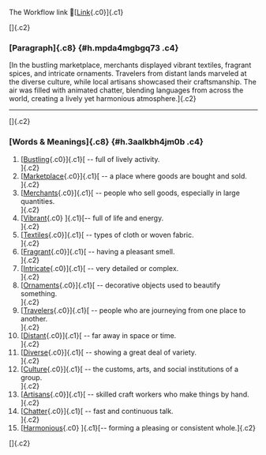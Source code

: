 The Workflow link
👏[[Link](https://www.google.com/url?q=http://www.google.com&sa=D&source=editors&ust=1760815680567610&usg=AOvVaw3eM7JdjSTEtQELE7wUlF8W){.c0}]{.c1}

[]{.c2}

### [Paragraph]{.c8} {#h.mpda4mgbgq73 .c4}

[In the bustling marketplace, merchants displayed vibrant textiles,
fragrant spices, and intricate ornaments. Travelers from distant lands
marveled at the diverse culture, while local artisans showcased their
craftsmanship. The air was filled with animated chatter, blending
languages from across the world, creating a lively yet harmonious
atmosphere.]{.c2}

------------------------------------------------------------------------

[]{.c2}

### [Words & Meanings]{.c8} {#h.3aalkbh4jm0b .c4}

1.  [[Bustling](https://www.google.com/url?q=http://www.google.com&sa=D&source=editors&ust=1760815680568659&usg=AOvVaw0IbA1Jm0agQabps2_wUXWa){.c0}]{.c1}[ --
    full of lively activity.\
    ]{.c2}
2.  [[Marketplace](https://www.google.com/url?q=http://www.google.com&sa=D&source=editors&ust=1760815680568889&usg=AOvVaw1qSjLG0iE8PVf-VhHbMlZY){.c0}]{.c1}[ --
    a place where goods are bought and sold.\
    ]{.c2}
3.  [[Merchants](https://www.google.com/url?q=http://www.google.com&sa=D&source=editors&ust=1760815680569110&usg=AOvVaw3e5xT1Y1woaAwIkzyz8iQs){.c0}]{.c1}[ --
    people who sell goods, especially in large quantities.\
    ]{.c2}
4.  [[Vibrant](https://www.google.com/url?q=http://www.google.com&sa=D&source=editors&ust=1760815680569333&usg=AOvVaw3_6qlGqIQcP-Ng7o1hmvUs){.c0}
    ]{.c1}[-- full of life and energy.\
    ]{.c2}
5.  [[Textiles](https://www.google.com/url?q=http://www.google.com&sa=D&source=editors&ust=1760815680569500&usg=AOvVaw3iTku9EdXMSQd36vdd8WUT){.c0}]{.c1}[ --
    types of cloth or woven fabric.\
    ]{.c2}
6.  [[Fragrant](https://www.google.com/url?q=http://www.google.com&sa=D&source=editors&ust=1760815680569697&usg=AOvVaw2QUt74u7Qo2EeBo7EOLCeq){.c0}]{.c1}[ --
    having a pleasant smell.\
    ]{.c2}
7.  [[Intricate](https://www.google.com/url?q=http://www.google.com&sa=D&source=editors&ust=1760815680569900&usg=AOvVaw1ze0q7at3zQljVgaKouFw9){.c0}]{.c1}[ --
    very detailed or complex.\
    ]{.c2}
8.  [[Ornaments](https://www.google.com/url?q=http://www.google.com&sa=D&source=editors&ust=1760815680570072&usg=AOvVaw1bdUAaYthZQX064ZSUycq1){.c0}]{.c1}[ --
    decorative objects used to beautify something.\
    ]{.c2}
9.  [[Travelers](https://www.google.com/url?q=http://www.google.com&sa=D&source=editors&ust=1760815680570282&usg=AOvVaw211Vqw7um8D9RTcHDYguTa){.c0}]{.c1}[ --
    people who are journeying from one place to another.\
    ]{.c2}
10. [[Distant](https://www.google.com/url?q=http://www.google.com&sa=D&source=editors&ust=1760815680570490&usg=AOvVaw1TRX7nTYHZtRxm9Tk54sdE){.c0}]{.c1}[ --
    far away in space or time.\
    ]{.c2}
11. [[Diverse](https://www.google.com/url?q=http://www.google.com&sa=D&source=editors&ust=1760815680570720&usg=AOvVaw1Q73JsMet1EG6iONr4-PuS){.c0}]{.c1}[ --
    showing a great deal of variety.\
    ]{.c2}
12. [[Culture](https://www.google.com/url?q=http://www.google.com&sa=D&source=editors&ust=1760815680570926&usg=AOvVaw2YYLvm8JoBnV3Ak2bEM7WW){.c0}]{.c1}[ --
    the customs, arts, and social institutions of a group.\
    ]{.c2}
13. [[Artisans](https://www.google.com/url?q=http://www.google.com&sa=D&source=editors&ust=1760815680571162&usg=AOvVaw1Kr5EFlzL4F1yQquBTzyhd){.c0}]{.c1}[ --
    skilled craft workers who make things by hand.\
    ]{.c2}
14. [[Chatter](https://www.google.com/url?q=http://www.google.com&sa=D&source=editors&ust=1760815680571383&usg=AOvVaw1jf0ke7rHLZpij_ayE1_0d){.c0}]{.c1}[ --
    fast and continuous talk.\
    ]{.c2}
15. [[Harmonious](https://www.google.com/url?q=http://www.google.com&sa=D&source=editors&ust=1760815680571555&usg=AOvVaw39kU-7neeAPOVlYmPvNk39){.c0}
    ]{.c1}[-- forming a pleasing or consistent whole.]{.c2}

[]{.c2}
